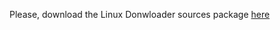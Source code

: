 Please, download the Linux Donwloader sources package [here](http://stb-static.canal-bis.com/canallabs-bo/linux_downloader_V4.0.tgz)

